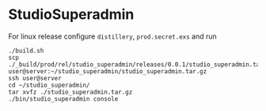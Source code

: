 # StudioSuperadmin

For linux release configure `distillery`, `prod.secret.exs` and run
```
./build.sh
scp ./_build/prod/rel/studio_superadmin/releases/0.0.1/studio_superadmin.tar.gz user@server:~/studio_superadmin/studio_superadmin.tar.gz
ssh user@server
cd ~/studio_superadmin/
tar xvfz ./studio_superadmin.tar.gz
./bin/studio_superadmin console
```
